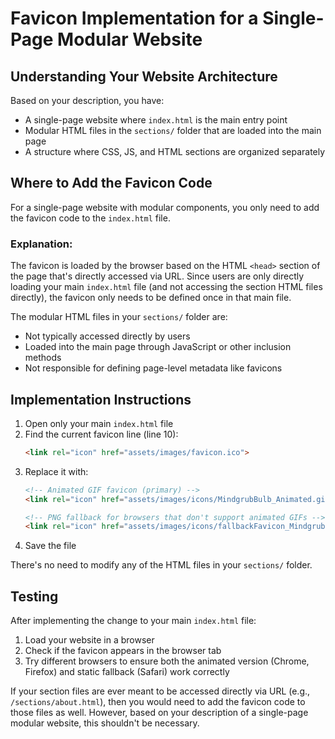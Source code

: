 # Favicon Implementation for a Single-Page Modular Website

## Understanding Your Website Architecture

Based on your description, you have:
- A single-page website where `index.html` is the main entry point
- Modular HTML files in the `sections/` folder that are loaded into the main page
- A structure where CSS, JS, and HTML sections are organized separately

## Where to Add the Favicon Code

For a single-page website with modular components, you only need to add the favicon code to the `index.html` file.

### Explanation:

The favicon is loaded by the browser based on the HTML `<head>` section of the page that's directly accessed via URL. Since users are only directly loading your main `index.html` file (and not accessing the section HTML files directly), the favicon only needs to be defined once in that main file.

The modular HTML files in your `sections/` folder are:
- Not typically accessed directly by users
- Loaded into the main page through JavaScript or other inclusion methods
- Not responsible for defining page-level metadata like favicons

## Implementation Instructions

1. Open only your main `index.html` file
2. Find the current favicon line (line 10):
   ```html
   <link rel="icon" href="assets/images/favicon.ico">
   ```
3. Replace it with:
   ```html
   <!-- Animated GIF favicon (primary) -->
   <link rel="icon" href="assets/images/icons/MindgrubBulb_Animated.gif" type="image/gif">

   <!-- PNG fallback for browsers that don't support animated GIFs -->
   <link rel="icon" href="assets/images/icons/fallbackFavicon_MindgrubBulb_Animated.png" type="image/png">
   ```
4. Save the file

There's no need to modify any of the HTML files in your `sections/` folder.

## Testing

After implementing the change to your main `index.html` file:

1. Load your website in a browser
2. Check if the favicon appears in the browser tab
3. Try different browsers to ensure both the animated version (Chrome, Firefox) and static fallback (Safari) work correctly

If your section files are ever meant to be accessed directly via URL (e.g., `/sections/about.html`), then you would need to add the favicon code to those files as well. However, based on your description of a single-page modular website, this shouldn't be necessary.